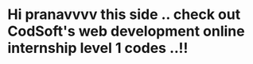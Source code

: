 # Hi pranavvvv this side .. check out CodSoft's web development online internship level 1 codes ..!!
